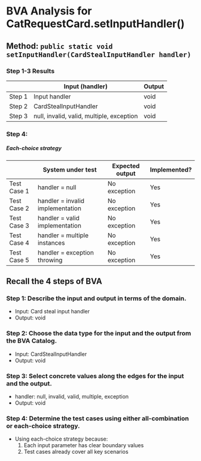 # BVA Analysis for CatRequestCard.setInputHandler()

## Method: ```public static void setInputHandler(CardStealInputHandler handler)```
### Step 1-3 Results
|        | Input (handler) | Output |
|--------|----------------|--------|
| Step 1 | Input handler  | void   |
| Step 2 | CardStealInputHandler | void |
| Step 3 | null, invalid, valid, multiple, exception | void |

### Step 4:
##### Each-choice strategy

|              | System under test | Expected output | Implemented? |
|--------------|-------------------|-----------------|--------------|
| Test Case 1  | handler = null | No exception | Yes |
| Test Case 2  | handler = invalid implementation | No exception | Yes |
| Test Case 3  | handler = valid implementation | No exception | Yes |
| Test Case 4  | handler = multiple instances | No exception | Yes |
| Test Case 5  | handler = exception throwing | No exception | Yes |

## Recall the 4 steps of BVA
### Step 1: Describe the input and output in terms of the domain.
- Input: Card steal input handler
- Output: void

### Step 2: Choose the data type for the input and the output from the BVA Catalog.
- Input: CardStealInputHandler
- Output: void

### Step 3: Select concrete values along the edges for the input and the output.
- handler: null, invalid, valid, multiple, exception
- Output: void

### Step 4: Determine the test cases using either all-combination or each-choice strategy.
- Using each-choice strategy because:
  1. Each input parameter has clear boundary values
  2. Test cases already cover all key scenarios 
